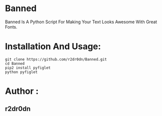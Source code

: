 # Banned
Banned Is A Python Script For Making Your Text Looks Awesome With Great Fonts.

# Installation And Usage:
```
git clone https://github.com/r2dr0dn/Banned.git
cd Banned
pip2 install pyfiglet
python pyfiglet 
```
# Author  :
## r2dr0dn
